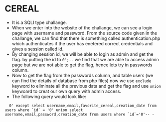# CEREAL
- It is a SQLI type challange.
- When we enter into the website of the challange, we can see a login page with username and password. From the source code given in the challange, we can find that there is something called authentication.php which authenticates if the user has enetered correct credentials and gives a session called id.
- By changing session id, we will be able to login as admin and get the flag. by putting the id to ``` 0';-- ``` we find that we are able to access admin page but we are not able to get the flag, hence lets try in passwords column.
- Now to get the flag from the passwords column, and table users (we can find the details of database from php files) now we use ``` exclude ``` keyword to eliminate all the previous data and get the flag and use ``` union ``` keywoard to creat our own query with admin access.
- The following query would look like:
```
  0' except select username,email,favorite_cereal,creation_date from users where `id` = '0' union select username,email,password,creation_date from users where `id`='0'-- -
```
